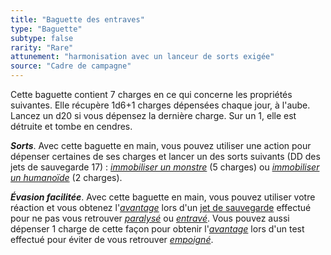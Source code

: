 ```yaml
---
title: "Baguette des entraves"
type: "Baguette"
subtype: false
rarity: "Rare"
attunement: "harmonisation avec un lanceur de sorts exigée"
source: "Cadre de campagne"
---
```

Cette baguette contient 7 charges en ce qui concerne les propriétés suivantes. Elle récupère 1d6+1 charges dépensées chaque jour, à l'aube. Lancez un d20 si vous dépensez la dernière charge. Sur un 1, elle est détruite et tombe en cendres.

***Sorts***. Avec cette baguette en main, vous pouvez utiliser une action pour dépenser certaines de ses charges et lancer un des sorts suivants (DD des jets de sauvegarde 17) : [_immobiliser un monstre_](/grimoire/immobiliser-un-monstre/) (5 charges) ou [_immobiliser un humanoïde_](/grimoire/immobiliser-un-humanoide/) (2 charges).

***Évasion facilitée***. Avec cette baguette en main, vous pouvez utiliser votre réaction et vous obtenez l'[_avantage_](/utiliser-les-caracteristiques/#avantage-et-desavantage) lors d'un [jet de sauvegarde](/utiliser-les-caracteristiques/#jets-de-sauvegarde) effectué pour ne pas vous retrouver [_paralysé_](/gerer-la-sante-du-personnage/#paralyse) ou [_entravé_](/gerer-la-sante-du-personnage/#entrave). Vous pouvez aussi dépenser 1 charge de cette façon pour obtenir l'[_avantage_](/utiliser-les-caracteristiques/#avantage-et-desavantage) lors d'un test effectué pour éviter de vous retrouver [_empoigné_](/gerer-la-sante-du-personnage/#empoigne).
